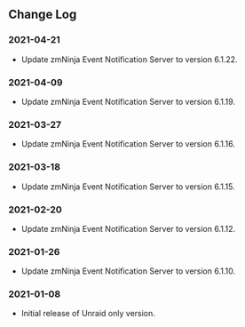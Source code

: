 ## Change Log

### 2021-04-21
- Update zmNinja Event Notification Server to version 6.1.22.

### 2021-04-09
- Update zmNinja Event Notification Server to version 6.1.19.

### 2021-03-27
- Update zmNinja Event Notification Server to version 6.1.16.

### 2021-03-18
- Update zmNinja Event Notification Server to version 6.1.15.

### 2021-02-20
- Update zmNinja Event Notification Server to version 6.1.12.

### 2021-01-26
- Update zmNinja Event Notification Server to version 6.1.10.

### 2021-01-08
- Initial release of Unraid only version.